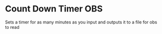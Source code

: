 # Count Down Timer OBS
 Sets a timer for as many minutes as you input and outputs it to a file for obs to read
